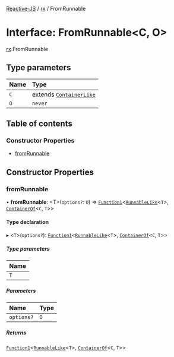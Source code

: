 [Reactive-JS](../README.md) / [rx](../modules/rx.md) / FromRunnable

# Interface: FromRunnable<C, O\>

[rx](../modules/rx.md).FromRunnable

## Type parameters

| Name | Type |
| :------ | :------ |
| `C` | extends [`ContainerLike`](containers.ContainerLike.md) |
| `O` | `never` |

## Table of contents

### Constructor Properties

- [fromRunnable](rx.FromRunnable.md#fromrunnable)

## Constructor Properties

### fromRunnable

• **fromRunnable**: <T\>(`options?`: `O`) => [`Function1`](../modules/functions.md#function1)<[`RunnableLike`](rx.RunnableLike.md)<`T`\>, [`ContainerOf`](../modules/containers.md#containerof)<`C`, `T`\>\>

#### Type declaration

▸ <`T`\>(`options?`): [`Function1`](../modules/functions.md#function1)<[`RunnableLike`](rx.RunnableLike.md)<`T`\>, [`ContainerOf`](../modules/containers.md#containerof)<`C`, `T`\>\>

##### Type parameters

| Name |
| :------ |
| `T` |

##### Parameters

| Name | Type |
| :------ | :------ |
| `options?` | `O` |

##### Returns

[`Function1`](../modules/functions.md#function1)<[`RunnableLike`](rx.RunnableLike.md)<`T`\>, [`ContainerOf`](../modules/containers.md#containerof)<`C`, `T`\>\>
